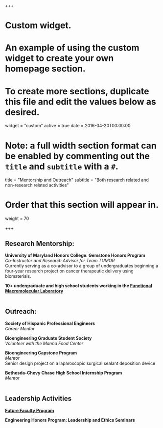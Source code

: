 +++
# Custom widget.
# An example of using the custom widget to create your own homepage section.
# To create more sections, duplicate this file and edit the values below as desired.
widget = "custom"
active = true
date = 2016-04-20T00:00:00

# Note: a full width section format can be enabled by commenting out the `title` and `subtitle` with a `#`.
title = "Mentorship and Outreach"
subtitle = "Both research related and non-research related activities"

# Order that this section will appear in.
weight = 70

+++

## Research Mentorship:

**University of Maryland Honors College: Gemstone Honors Program**  
*Co-Instructor and Research Advisor for Team TUMOR*  
Currently serving as a co-advisor to a group of undergraduates beginning a four-year research project on cancer therapeutic delivery using biomaterials.

**10+ undergraduate and high school students working in the [Functional Macromolecular Laboratory](http://fml.umd.edu/)**
<br/>
<br/>

## Outreach:

**Society of Hispanic Professional Engineers**  
*Career Mentor*

**Bioengineering Graduate Student Society**  
*Volunteer with the Manna Food Center*  

**Bioengineering Capstone Program**  
*Mentor*  
Senior design project on a laparoscopic surgical sealant deposition device

**Bethesda-Chevy Chase High School Internship Program**  
*Mentor*
<br/>
<br/>

## Leadership Activities

**[Future Faculty Program](https://eng.umd.edu/future-faculty-program)**

**Engineering Honors Program: Leadership and Ethics Seminars**






